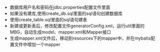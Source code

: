 - 数据库用户名和密码在jdbc.properties配置文件里面
- 如果没有建库,使用create_db.sql里面的sql语句创建数据库
- 使用create_table.sql里面的sql语句建表
- 新建或更新表后，修改配置文件generatorConfig.xml，运行util里面的MBG，自动生成model、mapper.xml和Mapper接口
- 生成mapper.xml文件后，移动到resources下的mapper中，并在mybatis配置文件中增加一个mapper